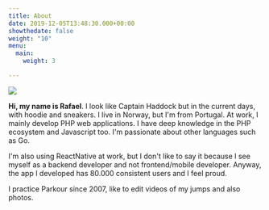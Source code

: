 ```yaml
---
title: About
date: 2019-12-05T13:48:30.000+00:00
showthedate: false
weight: "10"
menu:
  main:
    weight: 3

---
```

![](https://i.imgur.com/nAW2JbF.png)

**Hi, my name is Rafael**. I look like Captain Haddock but in the current days, with hoodie and sneakers. I live in Norway, but I'm from Portugal. At work, I mainly develop PHP web applications. I have deep knowledge in the PHP ecosystem and Javascript too. I'm passionate about other languages such as Go.

I'm also using ReactNative at work, but I don't like to say it because I see myself as a backend developer and not frontend/mobile developer. Anyway, the app I developed has 80.000 consistent users and I feel proud.

I practice Parkour since 2007, like to edit videos of my jumps and also photos.